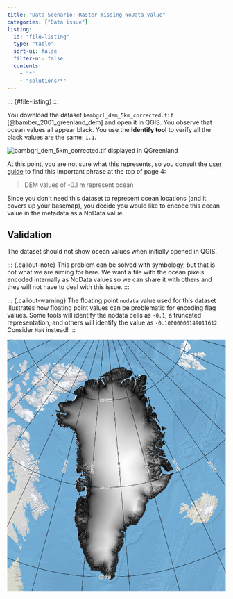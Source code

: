 ```yaml
---
title: "Data Scenario: Raster missing NoData value"
categories: ["Data issue"]
listing:
  id: "file-listing"
  type: "table"
  sort-ui: false
  filter-ui: false
  contents:
    - "*"
    - "solutions/*"
---
```


::: {#file-listing}
:::

<!-- alex ignore black -->
You download the dataset `bambgrl_dem_5km_corrected.tif`
[@bamber_2001_greenland_dem] and open it in QGIS. You observe that ocean values
all appear black. You use the **Identify tool** to verify all the black values
are the same: `1.1`.

![`bambgrl_dem_5km_corrected.tif` displayed in
QGreenland](/_media/qgreenland_missing_nodata_value.png)

At this point, you are not sure what this represents, so you consult the [user
guide](https://nsidc.org/sites/default/files/nsidc-0092-v001-userguide.pdf) to find this
important phrase at the top of page 4:

>DEM values of -0.1 m represent ocean

Since you don't need this dataset to represent ocean locations (and it covers up your
basemap), you decide you would like to encode this ocean value in the metadata as a NoData
value.


## Validation

The dataset should not show ocean values when initially opened in QGIS.

::: {.callout-note}
This problem can be solved with symbology, but that is not what we are aiming
for here. We want a file with the ocean pixels encoded internally as NoData
values so we can share it with others and they will not have to deal with this
issue.
:::

::: {.callout-warning}
The floating point `nodata` value used for this dataset illustrates how floating point
values can be problematic for encoding flag values. Some tools will identify the nodata
cells as `-0.1`, a truncated representation, and others will identify the value as
`-0.10000000149011612`. Consider `NaN` instead!
:::

![Solution displayed in QGreenland](/_media/qgreenland_dem_with_nodata.png)
